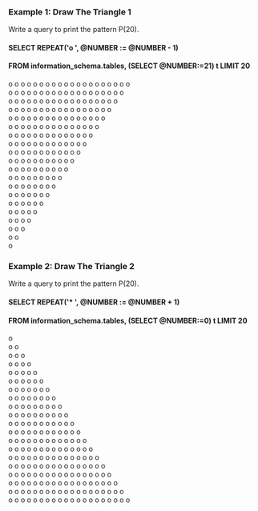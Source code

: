 ### Example 1: Draw The Triangle 1
Write a query to print the pattern P(20).

#### SELECT REPEAT('o ', @NUMBER := @NUMBER - 1) 
#### FROM information_schema.tables, (SELECT @NUMBER:=21) t LIMIT 20

o o o o o o o o o o o o o o o o o o o o      
o o o o o o o o o o o o o o o o o o o      
o o o o o o o o o o o o o o o o o o     
o o o o o o o o o o o o o o o o o     
o o o o o o o o o o o o o o o o     
o o o o o o o o o o o o o o o     
o o o o o o o o o o o o o o     
o o o o o o o o o o o o o       
o o o o o o o o o o o o     
o o o o o o o o o o o     
o o o o o o o o o o     
o o o o o o o o o     
o o o o o o o o     
o o o o o o o     
o o o o o o     
o o o o o      
o o o o     
o o o     
o o     
o      

### Example 2: Draw The Triangle 2
Write a query to print the pattern P(20).
#### SELECT REPEAT('* ', @NUMBER := @NUMBER + 1) 
#### FROM information_schema.tables, (SELECT @NUMBER:=0) t LIMIT 20

o       
o o    
o o o     
o o o o     
o o o o o     
o o o o o o     
o o o o o o o     
o o o o o o o o     
o o o o o o o o o     
o o o o o o o o o o      
o o o o o o o o o o o     
o o o o o o o o o o o o     
o o o o o o o o o o o o o     
o o o o o o o o o o o o o o    
o o o o o o o o o o o o o o o    
o o o o o o o o o o o o o o o o     
o o o o o o o o o o o o o o o o o     
o o o o o o o o o o o o o o o o o o     
o o o o o o o o o o o o o o o o o o o     
o o o o o o o o o o o o o o o o o o o o      

